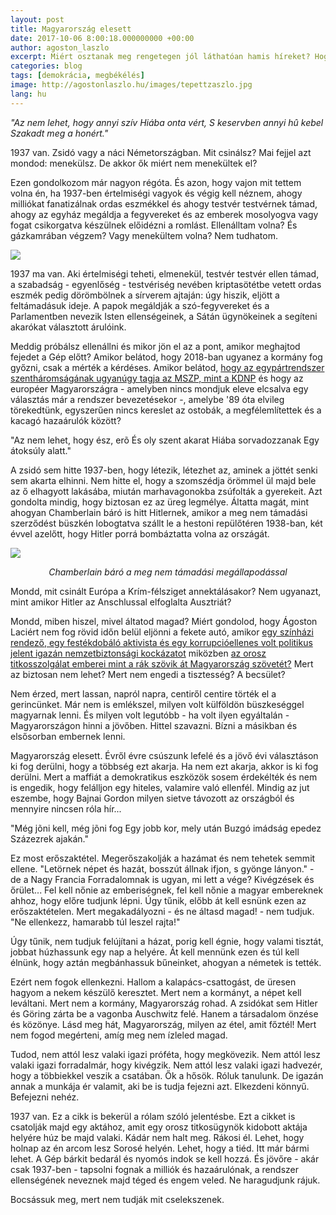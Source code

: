 ```yaml
---
layout: post
title: Magyarország elesett
date: 2017-10-06 8:00:18.000000000 +00:00
author: agoston_laszlo
excerpt: Miért osztanak meg rengetegen jól láthatóan hamis híreket? Hogy lehet valaki annyira hülye, hogy átverést tár az ismerősei elé? Komolyan nem is értem... Idióták ezek? Nem. Legalábbis nem tartom magamat annak, pedig én is megtettem.
categories: blog
tags: [demokrácia, megbékélés]
image: http://agostonlaszlo.hu/images/tepettzaszlo.jpg
lang: hu
---
```

*"Az nem lehet, hogy annyi szív
Hiába onta vért,
S keservben annyi hû kebel
Szakadt meg a honért."* 

1937 van. Zsidó vagy a náci Németországban. Mit csinálsz? Mai fejjel azt mondod: menekülsz. De akkor ők miért nem menekültek el? 

Ezen gondolkozom már nagyon régóta. És azon, hogy vajon mit tettem volna én, ha 1937-ben értelmiségi vagyok és végig kell néznem, ahogy milliókat fanatizálnak ordas eszmékkel és ahogy testvér testvérnek támad, ahogy az egyház megáldja a fegyvereket és az emberek mosolyogva vagy fogat csikorgatva készülnek előidézni a romlást. Ellenálltam volna? És gázkamrában végzem? Vagy menekültem volna? Nem tudhatom.

![](http://agostonlaszlo.hu/images/tepettzaszlo.jpg)

1937 ma van. Aki értelmiségi teheti, elmenekül, testvér testvér ellen támad, a szabadság - egyenlőség - testvériség nevében kriptasötétbe vetett ordas eszmék pedig dörömbölnek a sírverem ajtaján: úgy hiszik, eljött a feltámadásuk ideje. A papok megáldják a szó-fegyvereket és a Parlamentben nevezik Isten ellenségeinek, a Sátán ügynökeinek a segíteni akarókat választott árulóink.

Meddig próbálsz ellenállni és mikor jön el az a pont, amikor meghajtod fejedet a Gép előtt? Amikor belátod, hogy 2018-ban ugyanez a kormány fog győzni, csak a mérték a kérdéses. Amikor belátod, [hogy az egypártrendszer szentháromságának ugyanúgy tagja az MSZP, mint a KDNP](http://24.hu/kozelet/2017/10/07/havas-szinjatek-volt-a-vita-molnar-a-fidesz-kottajabol-jatszott/) és hogy az européer Magyarországra - amelyben nincs mondjuk eleve elcsalva egy választás már a rendszer bevezetésekor -, amelybe '89 óta elvileg törekedtünk, egyszerűen nincs kereslet az ostobák, a megfélemlítettek és a kacagó hazaárulók között?

"Az nem lehet, hogy ész, erõ
És oly szent akarat
Hiába sorvadozzanak
Egy átoksúly alatt."

A zsidó sem hitte 1937-ben, hogy létezik, létezhet az, aminek a jöttét senki sem akarta elhinni. Nem hitte el, hogy a szomszédja örömmel ül majd bele az ő elhagyott lakásába, miután marhavagonokba zsúfolták a gyerekeit. Azt gondolta mindig, hogy biztosan ez az üreg legmélye. Áltatta magát, mint ahogyan Chamberlain báró is hitt Hitlernek, amikor a meg nem támadási szerződést büszkén lobogtatva szállt le a hestoni repülőtéren 1938-ban, két évvel azelőtt, hogy Hitler porrá bombáztatta volna az országát.

![](http://agostonlaszlo.hu/images/megnemtamadasi.jpg)
<center><i>Chamberlain báró a meg nem támadási megállapodással</i></center>

Mondd, mit csinált Európa a Krím-félsziget annektálásakor? Nem ugyanazt, mint amikor Hitler az Anschlussal elfoglalta Ausztriát? 

Mondd, miben hiszel, mivel áltatod magad? Miért gondolod, hogy Ágoston Laciért nem fog rövid időn belül eljönni a fekete autó, amikor [egy színházi rendező, egy festékdobáló aktivista és egy korrupcióellenes volt politikus jelent igazán nemzetbiztonsági kockázatot](http://index.hu/belfold/2017/09/12/ok_a_kormany_szerint_a_felforgatok/) miközben [az orosz titkosszolgálat emberei mint a rák szövik át Magyarország szövetét?](http://index.hu/belfold/2017/03/21/titkosszolga_orosz_fenyegetes_romagyilkossag_interju/) Mert az biztosan nem lehet? Mert nem engedi a tisztesség? A becsület?

Nem érzed, mert lassan, napról napra, centiről centire törték el a gerincünket. Már nem is emlékszel, milyen volt külföldön büszkeséggel magyarnak lenni. És milyen volt legutóbb - ha volt ilyen egyáltalán - Magyarországon hinni a jövőben. Hittel szavazni. Bízni a másikban és elsősorban embernek lenni.

Magyarország elesett. Évről évre csúszunk lefelé és a jövő évi választáson ki fog derülni, hogy a többség ezt akarja. Ha nem ezt akarja, akkor is ki fog derülni. Mert a maffiát a demokratikus eszközök sosem érdekélték és nem is engedik, hogy felálljon egy hiteles, valamire való ellenfél. Mindig az jut eszembe, hogy Bajnai Gordon milyen sietve távozott az országból és mennyire nincsen róla hír...

"Még jõni kell, még jõni fog
Egy jobb kor, mely után
Buzgó imádság epedez
Százezrek ajakán."

Ez most erőszaktétel. Megerőszakolják a hazámat és nem tehetek semmit ellene. "Letörnek népet és hazát, bosszút állnak ifjon, s gyönge lányon." - de a Nagy Francia Forradalomnak is ugyan, mi lett a vége? Kivégzések és őrület... Fel kell nőnie az emberiségnek, fel kell nőnie a magyar embereknek ahhoz, hogy előre tudjunk lépni. Úgy tűnik, előbb át kell esnünk ezen az erőszaktételen. Mert megakadályozni - és ne áltasd magad! - nem tudjuk. "Ne ellenkezz, hamarabb túl leszel rajta!"

Úgy tűnik, nem tudjuk felújítani a házat, porig kell égnie, hogy valami tisztát, jobbat húzhassunk egy nap a helyére. Át kell mennünk ezen és túl kell élnünk, hogy aztán megbánhassuk bűneinket, ahogyan a németek is tették.

Ezért nem fogok ellenkezni. Hallom a kalapács-csattogást, de üresen hagyom a nekem készülő keresztet. Mert nem a kormányt, a népet kell leváltani. Mert nem a kormány, Magyarország rohad. A zsidókat sem Hitler és Göring zárta be a vagonba Auschwitz felé. Hanem a társadalom önzése és közönye. Lásd meg hát, Magyarország, milyen az étel, amit főztél! Mert nem fogod megérteni, amíg meg nem ízleled magad. 

Tudod, nem attól lesz valaki igazi próféta, hogy megkövezik. Nem attól lesz valaki igazi forradalmár, hogy kivégzik. Nem attól lesz valaki igazi hadvezér, hogy a többiekkel veszik a csatában. Ők a hősök. Róluk tanulunk. De igazán annak a munkája ér valamit, aki be is tudja fejezni azt. Elkezdeni könnyű. Befejezni nehéz.

1937 van. Ez a cikk is bekerül a rólam szóló jelentésbe. Ezt a cikket is csatolják majd egy aktához, amit egy orosz titkosügynök kidobott aktája helyére húz be majd valaki. Kádár nem halt meg. Rákosi él. Lehet, hogy holnap az én arcom lesz Sorosé helyén. Lehet, hogy a tiéd. Itt már bármi lehet. A Gép bárkit bedarál és nyomós indok se kell hozzá. És jövőre - akár csak 1937-ben - tapsolni fognak a milliók és hazaárulónak, a rendszer ellenségének neveznek majd téged és engem veled. Ne haragudjunk rájuk.

Bocsássuk meg, mert nem tudják mit cselekszenek.
